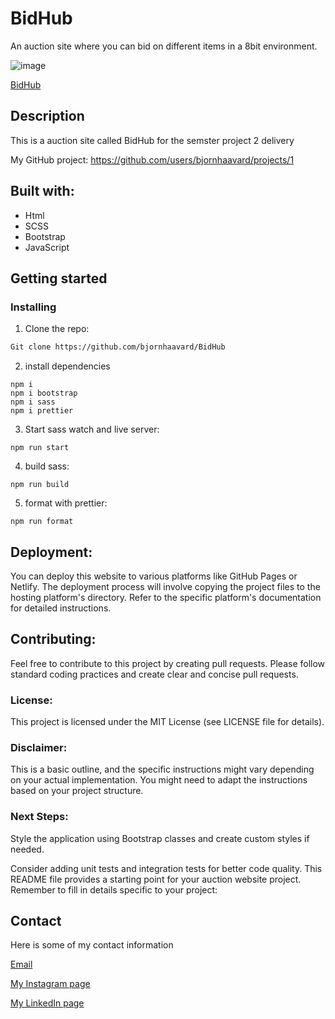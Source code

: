 # BidHub
An auction site where you can bid on different items in a 8bit environment.

![image](![image]https://github.com/bjornhaavard/BidHub/assets/94046432/d742c45b-7deb-4007-83b4-2a7b426c9cbb)

[BidHub](https://bjornhaavard.github.io/BidHub/)

## Description

This is a auction site called BidHub for the semster project 2 delivery

My GitHub project: https://github.com/users/bjornhaavard/projects/1

## Built with:

- Html
- SCSS
- Bootstrap
- JavaScript

## Getting started

### Installing

1. Clone the repo:

```bash
Git clone https://github.com/bjornhaavard/BidHub
```

2. install dependencies

```
npm i
npm i bootstrap
npm i sass
npm i prettier
```

3. Start sass watch and live server:
```
npm run start
```

4. build sass:
```
npm run build
```

5. format with prettier:
```
npm run format

```
## Deployment:

You can deploy this website to various platforms like GitHub Pages or Netlify. The deployment process will involve copying the project files to the hosting platform's directory. Refer to the specific platform's documentation for detailed instructions.

## Contributing:

Feel free to contribute to this project by creating pull requests. Please follow standard coding practices and create clear and concise pull requests.

### License:

This project is licensed under the MIT License (see LICENSE file for details).

### Disclaimer:

This is a basic outline, and the specific instructions might vary depending on your actual implementation. You might need to adapt the instructions based on your project structure.

### Next Steps:


Style the application using Bootstrap classes and create custom styles if needed.

Consider adding unit tests and integration tests for better code quality.
This README file provides a starting point for your auction website project. Remember to fill in details specific to your project:

## Contact

Here is some of my contact information

[Email](bjornhaavard@hotmail.com)

[My Instagram page](https://www.instagram.com/bjornhaavardsteinnes/)

[My LinkedIn page](https://www.linkedin.com/in/bj%C3%B8rn-h%C3%A5vard-steinnes-87333b21a/)
